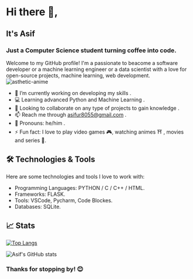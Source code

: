 # Hi there 👋,
## It's Asif
### Just a Computer Science student turning coffee into code.
Welcome to my GitHub profile! I'm a passionate to beacome a software developer or a machine learning engineer or a data scientist with a love for open-source projects, machine learning, web development.
![asthetic-anime](https://github.com/user-attachments/assets/273d7521-7ac1-4f0b-86f0-616bfb3185e6)



- 🔭 I’m currently working on developing my skills .
- 💻 Learning advanced Python and Machine Learning .
- 👯 Looking to collaborate on any type of projects to gain knowledge .
- 📫 Reach me through asifur8055@gmail.com .
- 👨 Pronouns: he/him .
- ⚡ Fun fact: I love to play video games 🎮, watching animes ⛩️ , movies and series 🎥.

## 🛠️ Technologies & Tools

Here are some technologies and tools I love to work with:

- Programming Languages: PYTHON / C / C++ / HTML.
- Frameworks: FLASK.
- Tools: VSCode, Pycharm, Code Blockes.
- Databases: SQLite.  


## 📈 Stats

[![Top Langs](https://github-readme-stats.vercel.app/api/top-langs/?username=asif7695&theme=holi)](https://github-readme-stats.vercel.app/api?username=anuraghazra&theme=dracula&show_icons=true)

![Asif's GitHub stats](https://github-readme-stats.vercel.app/api?username=asif7695&theme=holi&show_icons=true)


### Thanks for stopping by! 😊

